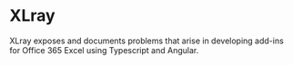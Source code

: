 # XLray
XLray exposes and documents problems that arise in developing add-ins for Office 365 Excel using Typescript and Angular.
